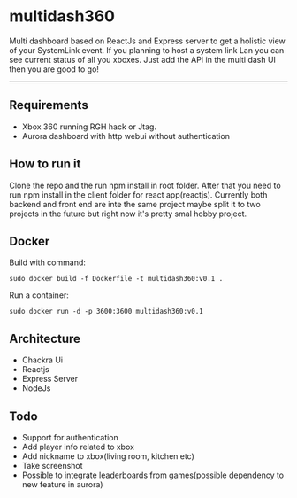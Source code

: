 # multidash360
Multi dashboard based on ReactJs and Express server to get a holistic view of your SystemLink event. If you planning to host a system link Lan you can see current status of all you xboxes. Just add the API in the multi dash UI then you are good to go!
- - - -
## Requirements ##
* Xbox 360 running RGH hack or Jtag. 
* Aurora dashboard with http webui without authentication

## How to run it ##
Clone the repo and the run npm install in root folder. After that you need to run npm install in the client folder for react app(reactjs). Currently both backend and front end are inte the same project maybe split it to two projects in the future but right now it's pretty smal hobby project.
## Docker ##
Build with command:

`sudo docker build -f Dockerfile -t multidash360:v0.1 .`

Run a container:

`sudo docker run -d -p 3600:3600 multidash360:v0.1`

## Architecture ##

* Chackra Ui
* Reactjs
* Express Server
* NodeJs

## Todo ##
* Support for authentication
* Add player info related to xbox
* Add nickname to xbox(living room, kitchen etc)
* Take screenshot
* Possible to integrate leaderboards from games(possible dependency to new feature in  aurora)
